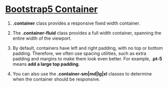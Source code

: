 # <a href="https://www.w3schools.com/bootstrap/bootstrap_get_started.asp">Bootstrap5 Container</a>

1) <b>.container</b> class provides a responsive fixed width container.

2) The <b>.container-fluid</b> class provides a full width container, spanning the entire width of the viewport.

3) By default, containers have left and right padding, with no top or bottom padding. Therefore, we often use spacing utilities, such as extra padding and margins to make them look even better. For example, <b>.pt-5</b> means <b>add a large top padding</b>.

4) You can also use the <b>.container-sm|md|lg|xl</b> classes to determine when the container should be responsive.
